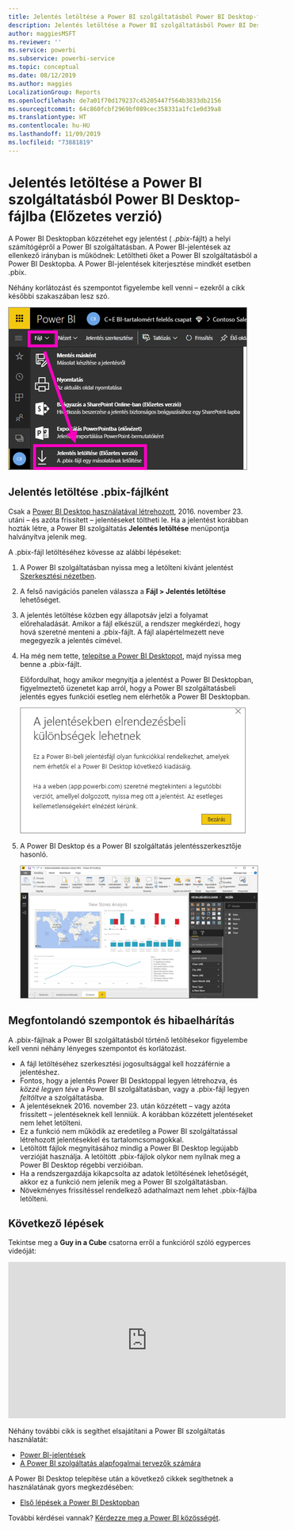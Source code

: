 ```yaml
---
title: Jelentés letöltése a Power BI szolgáltatásból Power BI Desktop-fájlba (Előzetes verzió)
description: Jelentés letöltése a Power BI szolgáltatásból Power BI Desktop-fájlba
author: maggiesMSFT
ms.reviewer: ''
ms.service: powerbi
ms.subservice: powerbi-service
ms.topic: conceptual
ms.date: 08/12/2019
ms.author: maggies
LocalizationGroup: Reports
ms.openlocfilehash: de7a01f70d179237c45205447f564b3833db2156
ms.sourcegitcommit: 64c860fcbf2969bf089cec358331a1fc1e0d39a8
ms.translationtype: HT
ms.contentlocale: hu-HU
ms.lasthandoff: 11/09/2019
ms.locfileid: "73881819"
---
```

# <a name="download-a-report-from-the-power-bi-service-to-power-bi-desktop-preview"></a>Jelentés letöltése a Power BI szolgáltatásból Power BI Desktop-fájlba (Előzetes verzió)
A Power BI Desktopban közzétehet egy jelentést ( *.pbix*-fájlt) a helyi számítógépről a Power BI szolgáltatásban. A Power BI-jelentések az ellenkező irányban is működnek: Letöltheti őket a Power BI szolgáltatásból a Power BI Desktopba. A Power BI-jelentések kiterjesztése mindkét esetben .pbix.

Néhány korlátozást és szempontot figyelembe kell venni – ezekről a cikk későbbi szakaszában lesz szó.

![Fájl legördülő menü](media/service-export-to-pbix/power-bi-file-export.png)

## <a name="download-the-report-as-a-pbix-file"></a>Jelentés letöltése .pbix-fájlként

Csak a [Power BI Desktop használatával létrehozott](/learn/modules/publish-share-power-bi/2-publish-reports), 2016. november 23. utáni – és azóta frissített – jelentéseket töltheti le. Ha a jelentést korábban hozták létre, a Power BI szolgáltatás **Jelentés letöltése** menüpontja halványítva jelenik meg.

A .pbix-fájl letöltéséhez kövesse az alábbi lépéseket:

1. A Power BI szolgáltatásban nyissa meg a letölteni kívánt jelentést [Szerkesztési nézetben](https://docs.microsoft.com/power-bi/service-interact-with-a-report-in-editing-view).

2. A felső navigációs panelen válassza a **Fájl > Jelentés letöltése** lehetőséget.
   
3. A jelentés letöltése közben egy állapotsáv jelzi a folyamat előrehaladását. Amikor a fájl elkészül, a rendszer megkérdezi, hogy hová szeretné menteni a .pbix-fájlt. A fájl alapértelmezett neve megegyezik a jelentés címével.
   
4. Ha még nem tette, [telepítse a Power BI Desktopot](desktop-get-the-desktop.md), majd nyissa meg benne a .pbix-fájlt.
   
    Előfordulhat, hogy amikor megnyitja a jelentést a Power BI Desktopban, figyelmeztető üzenetet kap arról, hogy a Power BI szolgáltatásbeli jelentés egyes funkciói esetleg nem elérhetők a Power BI Desktopban.
   
    ![Figyelmeztető párbeszédpanel](media/service-export-to-pbix/power-bi-export-to-pbix_2.png)

5. A Power BI Desktop és a Power BI szolgáltatás jelentésszerkesztője hasonló.  
   
    ![A Power BI Desktop jelentésszerkesztője](media/service-export-to-pbix/power-bi-desktop.png)

## <a name="considerations-and-troubleshooting"></a>Megfontolandó szempontok és hibaelhárítás
A .pbix-fájlnak a Power BI szolgáltatásból történő letöltésekor figyelembe kell venni néhány lényeges szempontot és korlátozást.

* A fájl letöltéséhez szerkesztési jogosultsággal kell hozzáférnie a jelentéshez.
* Fontos, hogy a jelentés Power BI Desktoppal legyen létrehozva, és *közzé legyen téve* a Power BI szolgáltatásban, vagy a .pbix-fájl legyen *feltöltve* a szolgáltatásba.
* A jelentéseknek 2016. november 23. után közzétett – vagy azóta frissített – jelentéseknek kell lenniük. A korábban közzétett jelentéseket nem lehet letölteni.
* Ez a funkció nem működik az eredetileg a Power BI szolgáltatással létrehozott jelentésekkel és tartalomcsomagokkal.
* Letöltött fájlok megnyitásához mindig a Power BI Desktop legújabb verzióját használja. A letöltött .pbix-fájlok olykor nem nyílnak meg a Power BI Desktop régebbi verzióiban.
* Ha a rendszergazdája kikapcsolta az adatok letöltésének lehetőségét, akkor ez a funkció nem jelenik meg a Power BI szolgáltatásban.
* Növekményes frissítéssel rendelkező adathalmazt nem lehet .pbix-fájlba letölteni.

## <a name="next-steps"></a>Következő lépések
Tekintse meg a **Guy in a Cube** csatorna erről a funkcióról szóló egyperces videóját:

<iframe width="560" height="315" src="https://www.youtube.com/embed/ymWqU5jiUl0" frameborder="0" allowfullscreen></iframe>

Néhány további cikk is segíthet elsajátítani a Power BI szolgáltatás használatát:

* [Power BI-jelentések](consumer/end-user-reports.md)
* [A Power BI szolgáltatás alapfogalmai tervezők számára](service-basic-concepts.md)

A Power BI Desktop telepítése után a következő cikkek segíthetnek a használatának gyors megkezdésében:

* [Első lépések a Power BI Desktopban](desktop-getting-started.md)

További kérdései vannak? [Kérdezze meg a Power BI közösségét](https://community.powerbi.com/).

